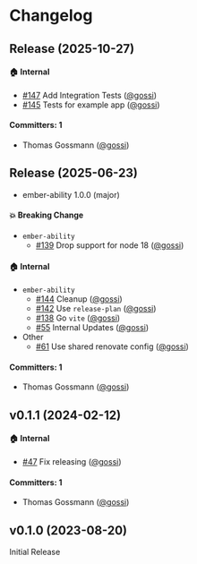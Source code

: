 # Changelog

## Release (2025-10-27)



#### :house: Internal
* [#147](https://github.com/gossi/ember-ability/pull/147) Add Integration Tests ([@gossi](https://github.com/gossi))
* [#145](https://github.com/gossi/ember-ability/pull/145) Tests for example app ([@gossi](https://github.com/gossi))

#### Committers: 1
- Thomas Gossmann ([@gossi](https://github.com/gossi))

## Release (2025-06-23)

* ember-ability 1.0.0 (major)

#### :boom: Breaking Change
* `ember-ability`
  * [#139](https://github.com/gossi/ember-ability/pull/139) Drop support for node 18 ([@gossi](https://github.com/gossi))

#### :house: Internal
* `ember-ability`
  * [#144](https://github.com/gossi/ember-ability/pull/144) Cleanup ([@gossi](https://github.com/gossi))
  * [#142](https://github.com/gossi/ember-ability/pull/142) Use `release-plan` ([@gossi](https://github.com/gossi))
  * [#138](https://github.com/gossi/ember-ability/pull/138) Go `vite` ([@gossi](https://github.com/gossi))
  * [#55](https://github.com/gossi/ember-ability/pull/55) Internal Updates ([@gossi](https://github.com/gossi))
* Other
  * [#61](https://github.com/gossi/ember-ability/pull/61) Use shared renovate config ([@gossi](https://github.com/gossi))

#### Committers: 1
- Thomas Gossmann ([@gossi](https://github.com/gossi))



## v0.1.1 (2024-02-12)

#### :house: Internal
* [#47](https://github.com/gossi/ember-ability/pull/47) Fix releasing ([@gossi](https://github.com/gossi))

#### Committers: 1
- Thomas Gossmann ([@gossi](https://github.com/gossi))

## v0.1.0 (2023-08-20)

Initial Release
